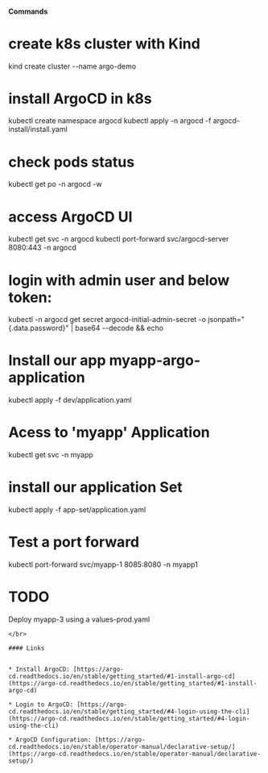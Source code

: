 #### Commands
# create k8s cluster with Kind
kind create cluster --name argo-demo

# install ArgoCD in k8s
kubectl create namespace argocd
kubectl apply -n argocd -f argocd-install/install.yaml

# check pods status
kubectl get po -n argocd -w

# access ArgoCD UI
kubectl get svc -n argocd
kubectl port-forward svc/argocd-server 8080:443 -n argocd

# login with admin user and below token:
kubectl -n argocd get secret argocd-initial-admin-secret -o jsonpath="{.data.password}" | base64 --decode && echo

# Install our app myapp-argo-application
kubectl apply -f dev/application.yaml
 
# Acess to 'myapp' Application 
kubectl get svc -n myapp 

# install our application Set
kubectl apply -f app-set/application.yaml

# Test a port forward 
kubectl port-forward svc/myapp-1 8085:8080 -n myapp1


# TODO
 Deploy myapp-3 using a values-prod.yaml

```
</br>

#### Links


* Install ArgoCD: [https://argo-cd.readthedocs.io/en/stable/getting_started/#1-install-argo-cd](https://argo-cd.readthedocs.io/en/stable/getting_started/#1-install-argo-cd)

* Login to ArgoCD: [https://argo-cd.readthedocs.io/en/stable/getting_started/#4-login-using-the-cli](https://argo-cd.readthedocs.io/en/stable/getting_started/#4-login-using-the-cli)

* ArgoCD Configuration: [https://argo-cd.readthedocs.io/en/stable/operator-manual/declarative-setup/](https://argo-cd.readthedocs.io/en/stable/operator-manual/declarative-setup/)
